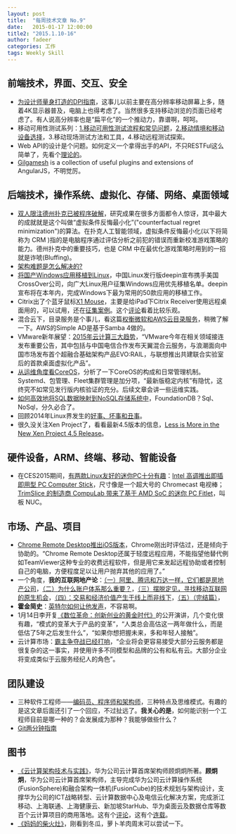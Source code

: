 ```yaml
---
layout: post
title:  "每周技术文章 No.9"
date:   2015-01-17 12:00:00
title2: "2015.1.10-16"
author: fadeer
categories: 工作
tags: Weekly Skill
---
```

前端技术，界面、交互、安全
----

* [为设计师量身打造的DPI指南](http://www.woshipm.com/ucd/130275.html)，这事儿以前主要在高分辨率移动屏幕上多，随着4K显示器普及，电脑上也得考虑了。当然很多支持移动浏览的页面已经考虑了。有人说高分辨率也是“扁平化”的一个推动力，靠谱啊，呵呵。
* 移动可用性测试系列：[1.移动可用性测试流程和常见问题](http://isux.tencent.com/mobile-usability-testing-one.html)，[2.移动情境和移动设备选择](http://isux.tencent.com/mobile-usability-testing-two.html)，3.移动现场测试方法和工具，4.移动远程测试探索。
* Web API的设计是个问题。如何定义一个拿得出手的API，不只RESTFul这么简单了，先看个[理论的](http://www.infoq.com/cn/articles/web-api-design-methodology)。
* [Gilgamesh](http://sskyy.github.io/Gilgamesh/) is a collection of useful plugins and extensions of AngularJS，不明觉厉。

后端技术，操作系统、虚拟化、存储、网络、桌面领域
----

* [双人限注德州扑克已被程序破解](http://jandan.net/2015/01/14/poker-computer-program.html)，研究成果在很多方面都令人惊讶，其中最大的成就就是这个叫做“虚拟条件反悔最小化”("counterfactual regret minimization")的算法。在扑克人工智能领域，虚拟条件反悔最小化(以下将简称为 CRM )指的是电脑程序通过评估分析之前犯的错误而重新校准游戏策略的能力。德州扑克中的重要技巧，也是 CRM 中在最优化游戏策略时用到的一招就是诈唬(Bluffing)。
* [架构难题是怎么解决的?](http://www.weibo.com/1577826897/BFeh9u2ud?type=comment)
* [将国产Windows应用移植到Linux](http://www.solidot.org/story?sid=42671)，中国Linux发行版deepin宣布携手美国CrossOver公司，向广大Linux用户征集Windows应用优先移植名单。deepin宣布将在本年内，完成Windows下最为常用的50款应用的移植工作。
* Citrix出了个蓝牙鼠标[X1 Mouse](http://www.citrix.com/go/citrix-mouse.html)，主要是给iPad下Citrix Receiver使用远程桌面用的，可以试用，还在[征集案例](http://discussions.citrix.com/topic/359584-x1-mouse-giveaway/?_ga=1.74882843.841615784.1408677405)。这个[评论](http://www.brianmadden.com/blogs/brianmadden/archive/2015/01/15/citrix-is-creating-a-mouse-and-it-s-awesome.aspx)看着比较乐观。
* 混合云下，目录服务是个事儿，看这篇[权衡微软和AWS云目录服务](http://server.zdnet.com.cn/server/2015/0114/3044288.shtml)，稍微了解一下。AWS的Simple AD是基于Samba 4做的。
* VMware新年展望：[2015年云计算三大趋势](http://server.zdnet.com.cn/server/2015/0115/3044378.shtml)，“VMware今年在相关领域接连发布重要公告，其中包括与中国电信合作发布天翼混合云服务，与浪潮面向中国市场发布首个超融合基础架构产品EVO:RAIL，与联想推出共建联合实验室后的首款桌面虚拟化产品”。
* [从运维角度看CoreOS](https://www.ustack.com/blog/coreos/)，分析了一下CoreOS的构成和日常管理机制。Systemd、包管理、Fleet集群管理是加分项，“最新版稳定内核”有隐忧，这终究不如常见发行版内核验证的充分。后续文章会讲一些运维实践。
* [如何高效地将SQL数据映射到NoSQL存储系统中](http://www.infoq.com/cn/articles/map-sql-nosql)，FoundationDB？Sql、NoSql，分久必合了。
* 回顾2014年Linux界发生的[好事、坏事和丑事](http://www.techug.com/biggest-linux-stories-2014)。
* 很久没关注Xen Project了，看看最新4.5版本的信息，[Less is More in the New Xen Project 4.5 Release](https://blog.xenproject.org/2015/01/15/less-is-more-in-the-new-xen-project-4-5-release/)。

硬件设备，ARM、终端、移动、智能设备
----

* 在CES2015期间，[有两款Linux友好的迷你PC十分有趣](https://linuxtoy.org/archives/minipc-computer-stick-and-fitlet.html)：[Intel 高调推出即插即用型 PC Computer Stick](http://www.intel.com/content/www/us/en/compute-stick/intel-compute-stick.html)，尺寸像是一个超大号的 Chromecast 电视棒；[TrimSlice 的制造商 CompuLab 带来了基于 AMD SoC 的迷你 PC Fitlet](http://www.fit-pc.com/web/products/fitlet/)，叫板 NUC。

市场、产品、项目
----

* [Chrome Remote Desktop推出iOS版本](http://www.pingwest.com/chrome-remote-desktop-ios/)，Chrome刚出时评估过，还是倾向于协助的。“Chrome Remote Desktop还属于轻度远程应用，不能指望他替代例如TeamViewer这种专业的收费远程软件，但是用它来发起远程协助或者控制自己的电脑，方便程度足以让用户抛弃其他的应用了。”
* 一个角度，**我的互联网地产论**：[（一）阿里、腾讯和万达一样，它们都是房地产公司](http://www.pingwest.com/internet-and-real-estate/)，[（二）为什么账户体系那么重要？](http://www.pingwest.com/internet-and-real-estate-2/)，[（三）摆脱定见，寻找移动互联网的原生机会](http://www.pingwest.com/internet-and-real-estate-3/)，[（四）：交易和经济价值产生于线上而非线下](http://www.pingwest.com/internet-and-real-estate-4/)，[（五）（完结篇）](http://www.pingwest.com/internet-and-real-estate-5/)，
* **霍金简史**：[英特尔如何让他发声](http://www.leiphone.com/news/201501/Axq8grdarUb6iZ84.html)，不容易啊。
* 1月14日李开复[《数位革命：创新创业的黄金时代》](http://www.huxiu.com/article/106278/1.html)的公开演讲，几个变化很有趣，“模式的变革大于产品的变革”，“人类总会高估这一两年做什么，而是低估了5年之后发生什么”，“如果你想把握未来，多和年轻人接触”。
* 云计算市场：[霸主争夺战已经打响](http://server.zdnet.com.cn/server/2015/0116/3044448.shtml)，“企业将会更容易接受大部分云服务都是很复杂的这一事实，并使用许多不同模型和品牌的公有和私有云。大部分企业将变成类似于云服务经纪人的角色”。

团队建设
----

* 三种软件工程师——[编码员、程序师和架构师](http://www.techug.com/3-kind-of-software-engineer)，三种特点及思维模式。有趣的是这文章后面还引了一个回应，不过扯远了。**我关心的是**，如何能识别一个工程师目前是哪一种的？会发展成为那种？我能够做些什么？
* [Git两分钟指南](http://www.techug.com/two-minites-git-guide)

图书
----

* [《云计算架构技术与实践》](http://www.amazon.cn/%E5%9B%BE%E4%B9%A6/dp/B00N8F4TOC)，华为公司云计算首席架构师顾炯炯所著。**顾炯炯**，华为公司云计算首席架构师，主导完成华为公司云计算操作系统(FusionSphere)和融合架构一体机(FusionCube)的技术规划与架构设计，支撑华为公司的ICT战略转型、云计算数据中心及电信云化解决方案，完成浙江移动、上海联通、上海健康云、新加坡StarHub、华为桌面云及数据仓库等数百个云计算项目的商用落地。这有个[评论](http://server.zdnet.com.cn/server/2015/0115/3044436.shtml)，这有个[连载](http://blog.csdn.net/cloud_architect?viewmode=contents)。
* [《妈妈的柴火灶》](http://www.duokan.com/book/13337)，刚看到冬瓜，萝卜羊肉周末可以尝试一下。

